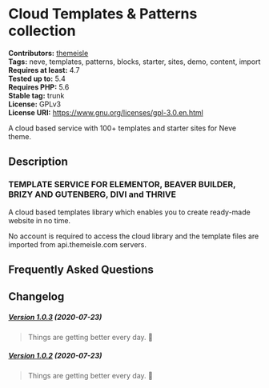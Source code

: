# Cloud Templates & Patterns collection #
**Contributors:** [themeisle](https://profiles.wordpress.org/themeisle)  
**Tags:** neve, templates, patterns, blocks, starter, sites, demo, content, import  
**Requires at least:** 4.7  
**Tested up to:** 5.4  
**Requires PHP:** 5.6  
**Stable tag:** trunk  
**License:** GPLv3  
**License URI:** https://www.gnu.org/licenses/gpl-3.0.en.html  

A cloud based service with 100+ templates and starter sites for Neve theme.

## Description ##

### TEMPLATE SERVICE FOR ELEMENTOR, BEAVER BUILDER, BRIZY AND GUTENBERG, DIVI and THRIVE ###

A cloud based templates library which enables you to create ready-made website in no time.

No account is required to access the cloud library and the template files are imported from api.themeisle.com servers.

## Frequently Asked Questions ##

## Changelog ##

##### [Version 1.0.3](https://github.com/Codeinwp/templates-patterns-collection/compare/v1.0.2...v1.0.3) (2020-07-23)

> Things are getting better every day. 🚀




##### [Version 1.0.2](https://github.com/Codeinwp/templates-patterns-collection/compare/v1.0.1...v1.0.2) (2020-07-23)

> Things are getting better every day. 🚀







